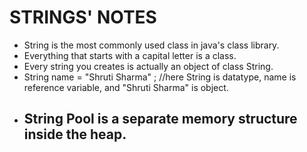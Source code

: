 # STRINGS' NOTES
* String is the most commonly used class in java's class library.
* Everything that starts with a capital letter is a class.
* Every string you creates is actually an object of class String.
* String name = "Shruti Sharma" ; //here String is datatype, name is reference variable, and "Shruti Sharma" is object.
* ## String Pool is a separate memory structure inside the heap.
